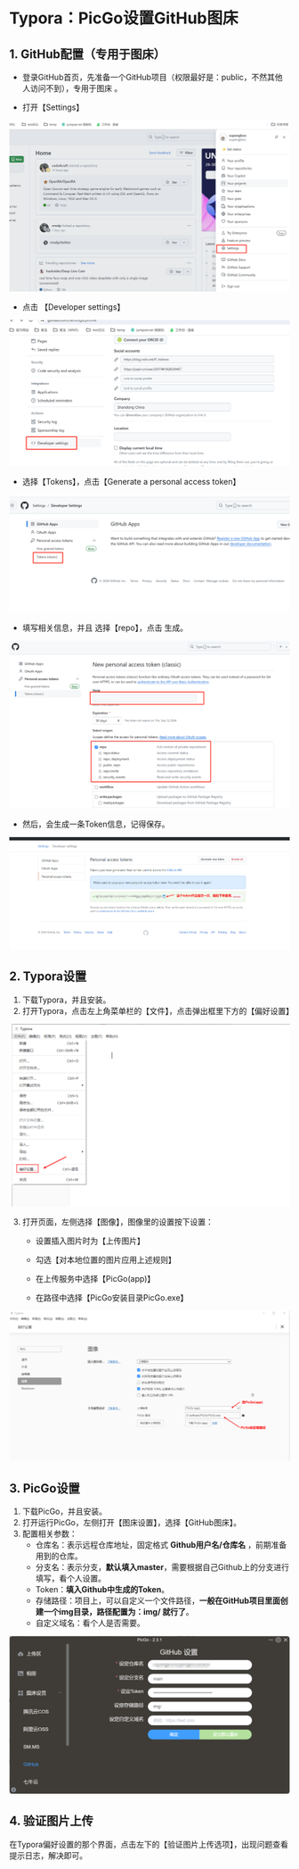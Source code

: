 # Typora：PicGo设置GitHub图床
## 1. GitHub配置（专用于图床）

- 登录GitHub首页，先准备一个GitHub项目（权限最好是：public，不然其他人访问不到），专用于图床 。

- 打开【Settings】

![image-20240813101253670](https://raw.githubusercontent.com/xupengboo/xupengboo-picture/main/img/image-20240813101253670.png)

- 点击 【Developer settings】

![image-20240813101334301](https://raw.githubusercontent.com/xupengboo/xupengboo-picture/main/img/image-20240813101334301.png)

- 选择【Tokens】，点击【Generate a personal access token】

![image-20240813101440859](https://raw.githubusercontent.com/xupengboo/xupengboo-picture/main/img/image-20240813101440859.png)

- 填写相关信息，并且 选择【repo】，点击 生成。

![image-20240813101649572](https://raw.githubusercontent.com/xupengboo/xupengboo-picture/main/img/image-20240813101649572.png)

- 然后，会生成一条Token信息，记得保存。

![image-20240813101750688](https://raw.githubusercontent.com/xupengboo/xupengboo-picture/main/img/image-20240813101750688.png)

## 2. Typora设置

1. 下载Typora，并且安装。
2. 打开Typora，点击左上角菜单栏的【文件】，点击弹出框里下方的【偏好设置】

![image-20240813102029856](https://raw.githubusercontent.com/xupengboo/xupengboo-picture/main/img/image-20240813102029856.png)

3. 打开页面，左侧选择【图像】，图像里的设置按下设置：

   - 设置插入图片时为【上传图片】

   - 勾选【对本地位置的图片应用上述规则】
   - 在上传服务中选择【PicGo(app)】
   - 在路径中选择【PicGo安装目录PicGo.exe】

![image-20240813102115620](https://raw.githubusercontent.com/xupengboo/xupengboo-picture/main/img/image-20240813102115620.png)



## 3. PicGo设置

1. 下载PicGo，并且安装。
2. 打开运行PicGo，左侧打开【图床设置】，选择【GitHub图床】。
3. 配置相关参数：
   - 仓库名：表示远程仓库地址，固定格式 **Github用户名/仓库名** ，前期准备用到的仓库。
   - 分支名：表示分支，**默认填入master**，需要根据自己Github上的分支进行填写，看个人设置。
   - Token：**填入Github中生成的Token**。
   - 存储路径：项目上，可以自定义一个文件路径，**一般在GitHub项目里面创建一个img目录，路径配置为：img/ 就行了**。
   - 自定义域名：看个人是否需要。

![image-20240813103255473](https://raw.githubusercontent.com/xupengboo/xupengboo-picture/main/img/image-20240813103255473.png)

## 4. 验证图片上传

在Typora偏好设置的那个界面，点击左下的【验证图片上传选项】，出现问题查看提示日志，解决即可。

